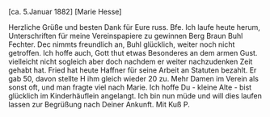  [ca. 5.Januar 1882]
[Marie Hesse]

Herzliche Grüße und besten Dank für Eure russ. Bfe. Ich laufe heute herum, Unterschriften für meine Vereinspapiere zu gewinnen Berg Braun Buhl Fechter. Dec nimmts freundlich an, Buhl glücklich, weiter noch nicht getroffen. Ich hoffe auch, Gott thut etwas Besonderes an dem armen Gust. vielleicht nicht sogleich aber doch nachdem er weiter nachzudenken Zeit gehabt hat. Fried hat heute Haffner für seine Arbeit an Statuten bezahlt. Er gab 50, davon stellte H ihm gleich wieder 20 zu. Mehr Damen im Verein als sonst oft, und man fragte viel nach Marie. Ich hoffe Du - kleine Alte - bist glücklich im Kinderhäuflein angelangt. Ich bin nun müde und will dies laufen lassen zur Begrüßung nach Deiner Ankunft.
 Mit Kuß P.
